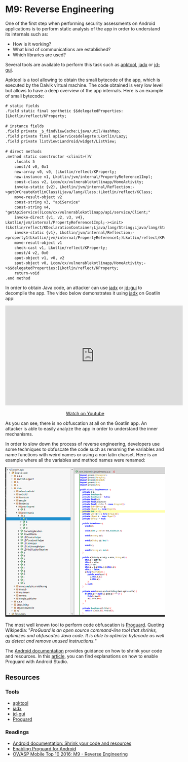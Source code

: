 M9: Reverse Engineering
=======================

One of the first step when performing security assessments on Android
applications is to perform static analysis of the app in order to understand its
internals such as:

* How is it working?
* What kind of communications are established?
* Which libraries are used?

Several tools are available to perform this task such as [apktool][1], [jadx][2]
or [jd-gui][3].

Apktool is a tool allowing to obtain the smali bytecode of the app, which is
executed by the Dalvik virtual machine. The code obtained is very low level but
allows to have a deep overview of the app internals. Here is an example of smali
bytecode:

```
# static fields
.field static final synthetic $$delegatedProperties:[Lkotlin/reflect/KProperty;

# instance fields
.field private _$_findViewCache:Ljava/util/HashMap;
.field private final apiService$delegate:Lkotlin/Lazy;
.field private listView:Landroid/widget/ListView;

# direct methods
.method static constructor <clinit>()V
    .locals 5
    const/4 v0, 0x1
    new-array v0, v0, [Lkotlin/reflect/KProperty;
    new-instance v1, Lkotlin/jvm/internal/PropertyReference1Impl;
    const-class v2, Lcom/cx/vulnerablekotlinapp/HomeActivity;
    invoke-static {v2}, Lkotlin/jvm/internal/Reflection;->getOrCreateKotlinClass(Ljava/lang/Class;)Lkotlin/reflect/KClass;
    move-result-object v2
    const-string v3, "apiService"
    const-string v4, "getApiService()Lcom/cx/vulnerablekotlinapp/api/service/Client;"
    invoke-direct {v1, v2, v3, v4}, Lkotlin/jvm/internal/PropertyReference1Impl;-><init>(Lkotlin/reflect/KDeclarationContainer;Ljava/lang/String;Ljava/lang/String;)V
    invoke-static {v1}, Lkotlin/jvm/internal/Reflection;->property1(Lkotlin/jvm/internal/PropertyReference1;)Lkotlin/reflect/KProperty1;
    move-result-object v1
    check-cast v1, Lkotlin/reflect/KProperty;
    const/4 v2, 0x0
    aput-object v1, v0, v2
    sput-object v0, Lcom/cx/vulnerablekotlinapp/HomeActivity;->$$delegatedProperties:[Lkotlin/reflect/KProperty;
    return-void
.end method
```

In order to obtain Java code, an attacker can use [jadx][2] or [jd-gui][3] to
decompile the app. The video below demonstrates it using [jadx][2] on Goatlin
app:

<center>
    <iframe width="560" height="315" src="https://www.youtube.com/embed/8b882SulnQA" frameborder="0" allow="accelerometer; autoplay; encrypted-media; gyroscope; picture-in-picture" allowfullscreen></iframe>
    <p><a href="https://www.youtube.com/watch?v=8b882SulnQA">Watch on Youtube</a></p>
</center>


As you can see, there is no obfuscation at all on the Goatlin app. An
attacker is able to easily analyze the app in order to understand the inner
mechanisms.

In order to slow down the process of reverse engineering, developers use some
techniques to obfuscate the code such as renaming the variables and name
functions with weird names or using a non latin charset. Here is an example
where all the variables and method names were renamed:

![Android app using obfuscation technique][jadx-obfuscation]

The most well known tool to perform code obfuscation is [Proguard][4].
Quoting Wikipedia: "_ProGuard is an open source command-line tool that shrinks,
optimizes and obfuscates Java code. It is able to optimize bytecode as well as
detect and remove unused instructions._"

The [Android documentation][6] provides guidance on how to shrink your code and
resources. In this [article][7], you can find explanations on how to enable
Proguard with Android Studio.

## Resources

### Tools

* [apktool][1]
* [jadx][2]
* [jd-gui][3]
* [Proguard][4]

### Readings

* [Android documentation: Shrink your code and resources][6]
* [Enabling Proguard for Android][7]
* [OWASP Mobile Top 10 2016: M9 - Reverse Engineering][5]

[1]: https://github.com/skylot/jadx
[2]: http://jd.benow.ca/
[3]: https://ibotpeaches.github.io/Apktool/
[4]: https://www.guardsquare.com/en/products/proguard
[5]: https://www.owasp.org/index.php/Mobile_Top_10_2016-M9-Reverse_Engineering
[6]: https://developer.android.com/studio/build/shrink-code
[7]: https://medium.com/@maheshwar.ligade/enabling-proguard-for-android-98e2b19e90a4
[jadx]: assets/jadx.png
[jadx-obfuscation]: assets/jadx-obfuscation.png
